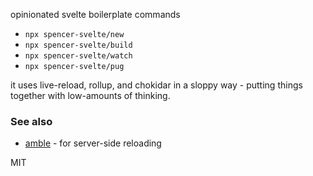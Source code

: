 opinionated svelte boilerplate commands

* `npx spencer-svelte/new`
* `npx spencer-svelte/build`
* `npx spencer-svelte/watch`
* `npx spencer-svelte/pug`

it uses live-reload, rollup, and chokidar in a sloppy way - putting things together with low-amounts of thinking.

### See also
* [amble](https://github.com/spencermountain/amble) - for server-side reloading

MIT